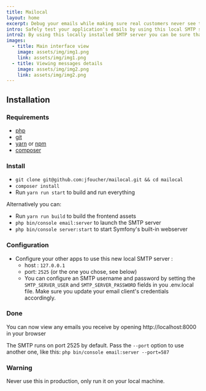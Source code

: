 ```yaml
---
title: Mailocal
layout: home
excerpt: Debug your emails while making sure real customers never see them.
intro: Safely test your application's emails by using this local SMTP server and viewing the results in the web interface.
intro2: By using this locally installed SMTP server you can be sure that your real customers will never see your test emails! However you can see all of them by simply opening the provided interface in any browser.
images:
  - title: Main interface view
    image: assets/img/img1.png
    link: assets/img/img1.png
  - title: Viewing messages details
    image: assets/img/img2.png
    link: assets/img/img2.png
---
```



## Installation

### Requirements
- [php](https://php.net)
- [git](https://git-scm.com/downloads)
- [yarn](https://yarnpkg.com) or [npm](https://www.npmjs.com/)
- [composer](https://getcomposer.org)

### Install

- `git clone git@github.com:jfoucher/mailocal.git && cd mailocal`
- `composer install`
- Run `yarn run start` to build and run everything

Alternatively you can:

- Run `yarn run build` to build the frontend assets
- `php bin/console email:server` to launch the SMTP server
- `php bin/console server:start` to start Symfony's built-in webserver

### Configuration

- Configure your other apps to use this new local SMTP server : 
  - host : `127.0.0.1`
  - port: `2525` (or the one you chose, see below)
  - You can configure an SMTP username and password by setting the `SMTP_SERVER_USER` and `SMTP_SERVER_PASSWORD`
 fields in you .env.local file. Make sure you update your email client's credentials accordingly.
 
### Done
You can now view any emails you receive by opening http://localhost:8000 in your browser

The SMTP runs on port 2525 by default. Pass the `--port` option to use another one, like this: `php bin/console email:server --port=587`
  
### Warning

Never use this in production, only run it on your local machine.
